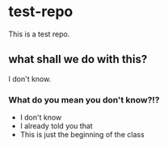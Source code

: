 # test-repo
This is a test repo.

## what shall we do with this?
I don't know.

### What do you mean you don't know?!?
* I don't know
* I already told you that
* This is just the beginning of the class
